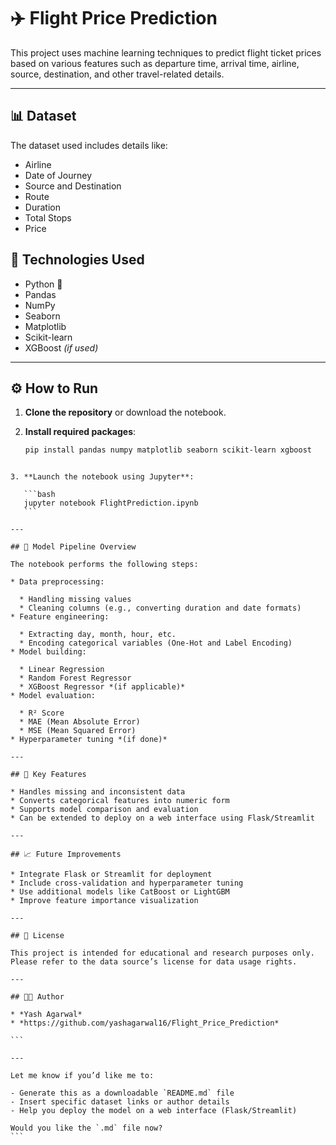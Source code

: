 # ✈️ Flight Price Prediction

This project uses machine learning techniques to predict flight ticket prices based on various features such as departure time, arrival time, airline, source, destination, and other travel-related details.

---

## 📊 Dataset

The dataset used includes details like:
- Airline
- Date of Journey
- Source and Destination
- Route
- Duration
- Total Stops
- Price

## 🔧 Technologies Used

- Python 🐍
- Pandas
- NumPy
- Seaborn
- Matplotlib
- Scikit-learn
- XGBoost *(if used)*

---

## ⚙️ How to Run

1. **Clone the repository** or download the notebook.

2. **Install required packages**:
   ```bash
   pip install pandas numpy matplotlib seaborn scikit-learn xgboost
````

3. **Launch the notebook using Jupyter**:

   ```bash
   jupyter notebook FlightPrediction.ipynb
   ```

---

## 🧪 Model Pipeline Overview

The notebook performs the following steps:

* Data preprocessing:

  * Handling missing values
  * Cleaning columns (e.g., converting duration and date formats)
* Feature engineering:

  * Extracting day, month, hour, etc.
  * Encoding categorical variables (One-Hot and Label Encoding)
* Model building:

  * Linear Regression
  * Random Forest Regressor
  * XGBoost Regressor *(if applicable)*
* Model evaluation:

  * R² Score
  * MAE (Mean Absolute Error)
  * MSE (Mean Squared Error)
* Hyperparameter tuning *(if done)*

---

## 📌 Key Features

* Handles missing and inconsistent data
* Converts categorical features into numeric form
* Supports model comparison and evaluation
* Can be extended to deploy on a web interface using Flask/Streamlit

---

## 📈 Future Improvements

* Integrate Flask or Streamlit for deployment
* Include cross-validation and hyperparameter tuning
* Use additional models like CatBoost or LightGBM
* Improve feature importance visualization

---

## 📄 License

This project is intended for educational and research purposes only. Please refer to the data source’s license for data usage rights.

---

## 👨‍💻 Author

* *Yash Agarwal*
* *https://github.com/yashagarwal16/Flight_Price_Prediction*

```

---

Let me know if you’d like me to:

- Generate this as a downloadable `README.md` file
- Insert specific dataset links or author details
- Help you deploy the model on a web interface (Flask/Streamlit)

Would you like the `.md` file now?
```
